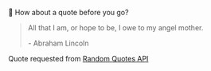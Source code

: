 📣 How about a quote before you go?

> All that I am, or hope to be, I owe to my angel mother.
>
> <p>- Abraham Lincoln</p>

Quote requested from [Random Quotes API](https://github.com/lukePeavey/quotable)
